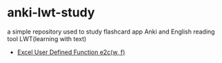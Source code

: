 # anki-lwt-study
a simple repository used to study flashcard app Anki and English reading tool LWT(learning with text)

- [Excel User Defined Function e2c(w, f)](excel-udf-e2c.md)
